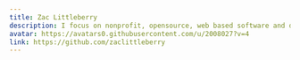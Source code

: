 ```yaml
---
title: Zac Littleberry
description: I focus on nonprofit, opensource, web based software and develop on Linux. Available for DM on twitter. No mass solicitation pls.
avatar: https://avatars0.githubusercontent.com/u/2008027?v=4
link: https://github.com/zaclittleberry
---
```


